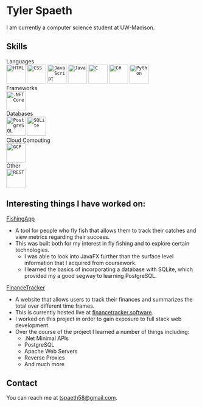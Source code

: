 # Tyler Spaeth

I am currently a computer science student at UW-Madison.  

## Skills
<div align="left">
  Languages<br/>
    <code><img width="50" src="https://user-images.githubusercontent.com/25181517/192158954-f88b5814-d510-4564-b285-dff7d6400dad.png" alt="HTML" title="HTML"/></code>
	  <code><img width="50" src="https://user-images.githubusercontent.com/25181517/183898674-75a4a1b1-f960-4ea9-abcb-637170a00a75.png" alt="CSS" title="CSS"/></code>
	  <code><img width="50" src="https://user-images.githubusercontent.com/25181517/117447155-6a868a00-af3d-11eb-9cfe-245df15c9f3f.png" alt="JavaScript" title="JavaScript"/></code>
	  <code><img width="50" src="https://user-images.githubusercontent.com/25181517/117201156-9a724800-adec-11eb-9a9d-3cd0f67da4bc.png" alt="Java" title="Java"/></code>
	  <code><img width="50" src="https://user-images.githubusercontent.com/25181517/192106070-46255bcf-65e6-4c6b-a296-bf8d0d8fb2a7.png" alt="C" title="C"/></code>
	  <code><img width="50" src="https://user-images.githubusercontent.com/25181517/121405384-444d7300-c95d-11eb-959f-913020d3bf90.png" alt="C#" title="C#"/></code>
    <code><img width="50" src="https://user-images.githubusercontent.com/25181517/183423507-c056a6f9-1ba8-4312-a350-19bcbc5a8697.png" alt="Python" title="Python"/></code>
  <br/>
  Frameworks<br/>
	  <code><img width="50" src="https://user-images.githubusercontent.com/25181517/121405754-b4f48f80-c95d-11eb-8893-fc325bde617f.png" alt=".NET Core" title=".NET Core"/></code>
  <br/>
  Databases<br/>
    <code><img width="50" src="https://user-images.githubusercontent.com/25181517/117208740-bfb78400-adf5-11eb-97bb-09072b6bedfc.png" alt="PostgreSQL" title="PostgreSQL"/></code>
	  <code><img width="50" src="https://github.com/marwin1991/profile-technology-icons/assets/136815194/82df4543-236b-4e45-9604-5434e3faab17" alt="SQLite" title="SQLite"/></code>
  <br/>
  Cloud Computing<br/>	
    <code><img width="50" src="https://user-images.githubusercontent.com/25181517/183911547-990692bc-8411-4878-99a0-43506cdb69cf.png" alt="GCP" title="GCP"/></code>
  <br/>
  Other<br/>
    <code><img width="50" src="https://user-images.githubusercontent.com/25181517/192107858-fe19f043-c502-4009-8c47-476fc89718ad.png" alt="REST" title="REST"/></code>

</div>

## Interesting things I have worked on:
[FishingApp](https://github.com/TylerSpaeth/FishingApp)
- A tool for people who fly fish that allows them to track their catches and view metrics regarding their success.
- This was built both for my interest in fly fishing and to explore certain technologies.
  - I was able to look into JavaFX further than the surface level information that I acquired from coursework.
  - I learned the basics of incorporating a database with SQLite, which provided my a good segway to learning PostgreSQL.
  
[FinanceTracker](https://github.com/TylerSpaeth/FinanceTracker)
- A website that allows users to track their finances and summarizes the total over different time frames.
- This is currently hosted live at [financetracker.software](financetracker.software).
- I worked on this project in order to gain exposure to full stack web development.
- Over the course of the project I learned a number of things including:
  - .Net Minimal APIs
  - PostgreSQL
  - Apache Web Servers
  - Reverse Proxies
  - And much more

## Contact

You can reach me at tspaeth58@gmail.com.